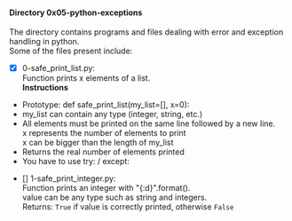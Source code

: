 #### Directory 0x05-python-exceptions  
The directory contains programs and files dealing with error and exception handling in python.  
Some of the files present include:  
- [x] 0-safe_print_list.py:  
Function prints x elements of a list.  
	**Instructions**  
* Prototype: def safe_print_list(my_list=[], x=0):  
* my_list can contain any type (integer, string, etc.)  
* All elements must be printed on the same line followed by a new line.  
	x represents the number of elements to print  
	x can be bigger than the length of my_list
* Returns the real number of elements printed  
* You have to use try: / except:  
- [] 1-safe_print_integer.py:  
Function prints an integer with "{:d}".format().  
value can be any type such as string and integers.  
Returns: `True` if value is correctly printed, otherwise `False`
